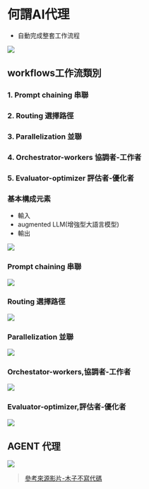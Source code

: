 # 何謂AI代理

- 自動完成整套工作流程

![](./images/pic1.png)

## workflows工作流類別

### 1. Prompt chaining 串聯
### 2. Routing 選擇路徑
### 3. Parallelization 並聯
### 4. Orchestrator-workers 協調者-工作者
### 5. Evaluator-optimizer 評估者-優化者

### 基本構成元素
- 輸入
- augmented LLM(增強型大語言模型)
- 輸出

![](./images/pic2.png)


### Prompt chaining 串聯

![](./images/pic3.png)


### Routing 選擇路徑

![](./images/pic4.png)

### Parallelization 並聯

![](./images/pic5.png) 

### Orchestator-workers,協調者-工作者

![](./images/pic6.png)

### Evaluator-optimizer,評估者-優化者

![](./images/pic7.png)



## AGENT 代理

![](./images/pic8.png)

> [參考來源影片-木子不寫代碼](https://youtu.be/YdnolQrG-xE?si=84Vp3Uot_tU36dFG)
